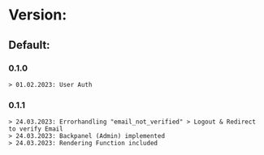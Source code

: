 # Version:

## Default:
### 0.1.0
    > 01.02.2023: User Auth
    
### 0.1.1
    > 24.03.2023: Errorhandling "email_not_verified" > Logout & Redirect to verify Email
    > 24.03.2023: Backpanel (Admin) implemented
    > 24.03.2023: Rendering Function included